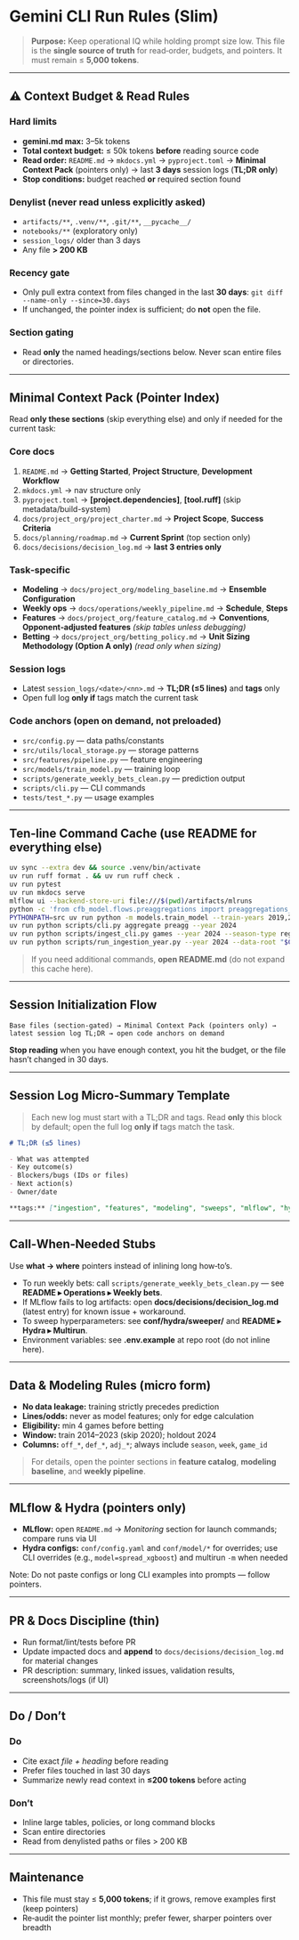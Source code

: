 # Gemini CLI Run Rules (Slim)

> **Purpose:** Keep operational IQ while holding prompt size low. This file is the **single source of truth** for read‑order, budgets, and pointers. It must remain ≤ **5,000 tokens**.

---

## ⚠️ Context Budget & Read Rules

### Hard limits

- **gemini.md max:** 3–5k tokens
- **Total context budget:** ≤ 50k tokens **before** reading source code
- **Read order:** `README.md` → `mkdocs.yml` → `pyproject.toml` → **Minimal Context Pack** (pointers only) → last **3 days** session logs (**TL;DR only**)
- **Stop conditions:** budget reached **or** required section found

### Denylist (never read unless explicitly asked)

- `artifacts/**`, `.venv/**`, `.git/**`, `__pycache__/`
- `notebooks/**` (exploratory only)
- `session_logs/` older than 3 days
- Any file **> 200 KB**

### Recency gate

- Only pull extra context from files changed in the last **30 days**: `git diff --name-only --since=30.days`
- If unchanged, the pointer index is sufficient; do **not** open the file.

### Section gating

- Read **only** the named headings/sections below. Never scan entire files or directories.

---

## Minimal Context Pack (Pointer Index)

Read **only these sections** (skip everything else) and only if needed for the current task:

### Core docs

1. `README.md` → **Getting Started**, **Project Structure**, **Development Workflow**
2. `mkdocs.yml` → nav structure only
3. `pyproject.toml` → **[project.dependencies]**, **[tool.ruff]** (skip metadata/build-system)
4. `docs/project_org/project_charter.md` → **Project Scope**, **Success Criteria**
5. `docs/planning/roadmap.md` → **Current Sprint** (top section only)
6. `docs/decisions/decision_log.md` → **last 3 entries only**

### Task‑specific

- **Modeling** → `docs/project_org/modeling_baseline.md` → **Ensemble Configuration**
- **Weekly ops** → `docs/operations/weekly_pipeline.md` → **Schedule**, **Steps**
- **Features** → `docs/project_org/feature_catalog.md` → **Conventions**, **Opponent‑adjusted features** _(skip tables unless debugging)_
- **Betting** → `docs/project_org/betting_policy.md` → **Unit Sizing Methodology (Option A only)** _(read only when sizing)_

### Session logs

- Latest `session_logs/<date>/<nn>.md` → **TL;DR (≤5 lines)** and **tags** only
- Open full log **only if** tags match the current task

### Code anchors (open **on demand**, not preloaded)

- `src/config.py` — data paths/constants
- `src/utils/local_storage.py` — storage patterns
- `src/features/pipeline.py` — feature engineering
- `src/models/train_model.py` — training loop
- `scripts/generate_weekly_bets_clean.py` — prediction output
- `scripts/cli.py` — CLI commands
- `tests/test_*.py` — usage examples

---

## Ten‑line Command Cache (use README for everything else)

```bash
uv sync --extra dev && source .venv/bin/activate
uv run ruff format . && uv run ruff check .
uv run pytest
uv run mkdocs serve
mlflow ui --backend-store-uri file:///$(pwd)/artifacts/mlruns
python -c 'from cfb_model.flows.preaggregations import preaggregations_flow as f; f(year=2024)'
PYTHONPATH=src uv run python -m models.train_model --train-years 2019,2021,2022,2023 --test-year 2024
uv run python scripts/cli.py aggregate preagg --year 2024
uv run python scripts/ingest_cli.py games --year 2024 --season-type regular
uv run python scripts/run_ingestion_year.py --year 2024 --data-root "$CFB_DATA_ROOT"
```

> If you need additional commands, **open README.md** (do not expand this cache here).

---

## Session Initialization Flow

```text
Base files (section‑gated) → Minimal Context Pack (pointers only) → latest session log TL;DR → open code anchors on demand
```

**Stop reading** when you have enough context, you hit the budget, or the file hasn’t changed in 30 days.

---

## Session Log Micro‑Summary Template

> Each new log must start with a TL;DR and tags. Read **only** this block by default; open the full log **only if** tags match the task.

```md
# TL;DR (≤5 lines)

- What was attempted
- Key outcome(s)
- Blockers/bugs (IDs or files)
- Next action(s)
- Owner/date

**tags:** ["ingestion", "features", "modeling", "sweeps", "mlflow", "hydra", "infra", "docs"]
```

---

## Call‑When‑Needed Stubs

Use **what → where** pointers instead of inlining long how‑to’s.

- To run weekly bets: call `scripts/generate_weekly_bets_clean.py` — see **README ▸ Operations ▸ Weekly bets**.
- If MLflow fails to log artifacts: open **docs/decisions/decision_log.md** (latest entry) for known issue + workaround.
- To sweep hyperparameters: see **conf/hydra/sweeper/** and **README ▸ Hydra ▸ Multirun**.
- Environment variables: see **.env.example** at repo root (do not inline here).

---

## Data & Modeling Rules (micro form)

- **No data leakage:** training strictly precedes prediction
- **Lines/odds:** never as model features; only for edge calculation
- **Eligibility:** min 4 games before betting
- **Window:** train 2014–2023 (skip 2020); holdout 2024
- **Columns:** `off_*`, `def_*`, `adj_*`; always include `season`, `week`, `game_id`

> For details, open the pointer sections in **feature catalog**, **modeling baseline**, and **weekly pipeline**.

---

## MLflow & Hydra (pointers only)

- **MLflow:** open `README.md` → _Monitoring_ section for launch commands; compare runs via UI
- **Hydra configs:** `conf/config.yaml` and `conf/model/*` for overrides; use CLI overrides (e.g., `model=spread_xgboost`) and multirun `-m` when needed

Note: Do not paste configs or long CLI examples into prompts — follow pointers.

---

## PR & Docs Discipline (thin)

- Run format/lint/tests before PR
- Update impacted docs and **append** to `docs/decisions/decision_log.md` for material changes
- PR description: summary, linked issues, validation results, screenshots/logs (if UI)

---

## Do / Don’t

### Do

- Cite exact _file + heading_ before reading
- Prefer files touched in last 30 days
- Summarize newly read context in **≤200 tokens** before acting

### Don’t

- Inline large tables, policies, or long command blocks
- Scan entire directories
- Read from denylisted paths or files > 200 KB

---

## Maintenance

- This file must stay ≤ **5,000 tokens**; if it grows, remove examples first (keep pointers)
- Re‑audit the pointer list monthly; prefer fewer, sharper pointers over breadth

